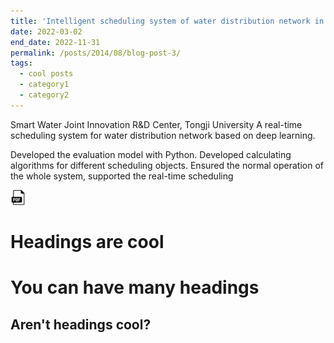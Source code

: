 ```yaml
---
title: 'Intelligent scheduling system of water distribution network in eastern Qingpu District of Shanghai'
date: 2022-03-02
end_date: 2022-11-31
permalink: /posts/2014/08/blog-post-3/
tags:
  - cool posts
  - category1
  - category2
---
```

Smart Water Joint Innovation R&D Center, Tongji University
A real-time scheduling system for water distribution network based on deep learning.

Developed the evaluation model with Python.
Developed calculating algorithms for different scheduling objects.
Ensured the normal operation of the whole system, supported the real-time scheduling

<a href="https://example.com/your-pdf-file.pdf" target="_blank" rel="noopener noreferrer">
  <img src="/images/pdf-icon.png" alt="PDF icon">
</a>


Headings are cool
======

You can have many headings
======

Aren't headings cool?
------
